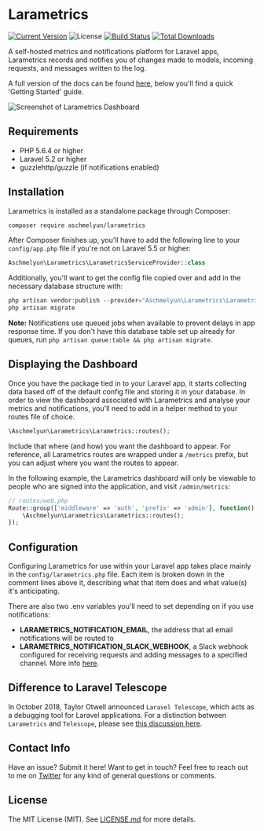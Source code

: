 # Larametrics

[![Current Version](https://img.shields.io/packagist/v/aschmelyun/larametrics.svg?style=flat-square)](https://packagist.org/packages/aschmelyun/larametrics)
![License](https://img.shields.io/github/license/aschmelyun/larametrics.svg?style=flat-square)
[![Build Status](https://img.shields.io/travis/aschmelyun/larametrics/master.svg?style=flat-square)](https://travis-ci.org/aschmelyun/larametrics)
[![Total Downloads](https://img.shields.io/packagist/dt/aschmelyun/larametrics.svg?style=flat-square)](https://packagist.org/packages/aschmelyun/larametrics)

A self-hosted metrics and notifications platform for Laravel apps, Larametrics records and notifies you of changes made to models, incoming requests, and messages written to the log.

A full version of the docs can be found [here](https://larametrics.com/docs), below you'll find a quick 'Getting Started' guide.

![Screenshot of Larametrics Dashboard](https://i.imgur.com/IsAEsKn.png)

## Requirements
- PHP 5.6.4 or higher
- Laravel 5.2 or higher
- guzzlehttp/guzzle (if notifications enabled) 

## Installation
Larametrics is installed as a standalone package through Composer:

```bash
composer require aschmelyun/larametrics
```

After Composer finishes up, you'll have to add the following line to your `config/app.php` file if you're not on Laravel 5.5 or higher:

```php
Aschmelyun\Larametrics\LarametricsServiceProvider::class
```

Additionally, you'll want to get the config file copied over and add in the necessary database structure with:

```php
php artisan vendor:publish --provider="Aschmelyun\Larametrics\LarametricsServiceProvider"
php artisan migrate
```

**Note:** Notifications use queued jobs when available to prevent delays in app response time. If you don't have this database table set up already for queues, run `php artisan queue:table && php artisan migrate`. 

## Displaying the Dashboard

Once you have the package tied in to your Laravel app, it starts collecting data based off of the default config file and storing it in your database. In order to view the dashboard associated with Larametrics and analyse your metrics and notifications, you'll need to add in a helper method to your routes file of choice.

```php
\Aschmelyun\Larametrics\Larametrics::routes();
```

Include that where (and how) you want the dashboard to appear. For reference, all Larametrics routes are wrapped under a `/metrics` prefix, but you can adjust where you want the routes to appear.

In the following example, the Larametrics dashboard will only be viewable to people who are signed into the application, and visit `/admin/metrics`:

```php
// routes/web.php
Route::group(['middleware' => 'auth', 'prefix' => 'admin'], function() {
    \Aschmelyun\Larametrics\Larametrics::routes();
});
```

## Configuration

Configuring Larametrics for use within your Laravel app takes place mainly in the `config/larametrics.php` file. Each item is broken down in the comment lines above it, describing what that item does and what value(s) it's anticipating. 

There are also two .env variables you'll need to set depending on if you use notifications:

- **LARAMETRICS_NOTIFICATION_EMAIL**, the address that all email notifications will be routed to
- **LARAMETRICS_NOTIFICATION_SLACK_WEBHOOK**, a Slack webhook configured for receiving requests and adding messages to a specified channel. More info [here](https://get.slack.help/hc/en-us/articles/115005265063-Incoming-WebHooks-for-Slack).

## Difference to Laravel Telescope

In October 2018, Taylor Otwell announced `Laravel Telescope`, which acts as a debugging tool for Laravel applications. For a distinction between `Larametrics` and `Telescope`, please see [this discussion here](https://github.com/aschmelyun/larametrics/issues/11).

## Contact Info

Have an issue? Submit it here! Want to get in touch? Feel free to reach out to me on [Twitter](https://twitter.com/aschmelyun) for any kind of general questions or comments.

## License

The MIT License (MIT). See [LICENSE.md](https://github.com/aschmelyun/larametrics/blob/master/LICENSE.md) for more details.
